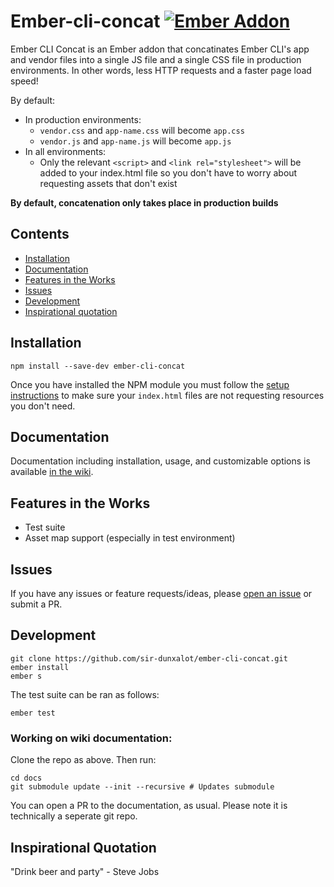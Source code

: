 Ember-cli-concat [![Ember Addon](https://s3.amazonaws.com/images.jebbit.com/ember/badge.svg)](//emberaddons.com)
======

Ember CLI Concat is an Ember addon that concatinates Ember CLI's app and vendor files into a single JS file and a single CSS file in production environments. In other words, less HTTP requests and a faster page load speed!

By default:
- In production environments:
  - `vendor.css` and `app-name.css` will become `app.css`
  - `vendor.js` and `app-name.js` will become `app.js`
- In all environments:
  - Only the relevant `<script>` and `<link rel="stylesheet">` will be added to your index.html file so you don't have to worry about requesting assets that don't exist

**By default, concatenation only takes place in production builds**


## Contents

- [Installation](#installation)
- [Documentation](#documentation)
- [Features in the Works](#features-in-the-works)
- [Issues](#issues)
- [Development](#development)
- [Inspirational quotation](#inspirational-quotation)


## Installation

```
npm install --save-dev ember-cli-concat
```

Once you have installed the NPM module you must follow the [setup instructions]() to make sure your `index.html` files are not requesting resources you don't need.


## Documentation

Documentation including installation, usage, and customizable options is available [in the wiki](https://github.com/sir-dunxalot/ember-cli-concat/wiki).


## Features in the Works

- Test suite
- Asset map support (especially in test environment)


## Issues

If you have any issues or feature requests/ideas, please [open an issue](https://github.com/sir-dunxalot/ember-flash-messages/issues/new) or submit a PR.


## Development

```shell
git clone https://github.com/sir-dunxalot/ember-cli-concat.git
ember install
ember s
```

The test suite can be ran as follows:

```shell
ember test
```

### Working on wiki documentation:

Clone the repo as above. Then run:

```shell
cd docs
git submodule update --init --recursive # Updates submodule
```

You can open a PR to the documentation, as usual. Please note it is technically a seperate git repo.


## Inspirational Quotation

"Drink beer and party" - Steve Jobs
